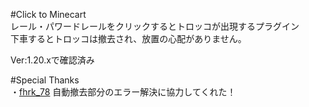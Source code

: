 #Click to Minecart  
レール・パワードレールをクリックするとトロッコが出現するプラグイン  
下車するとトロッコは撤去され、放置の心配がありません。  

Ver:1.20.xで確認済み  

#Special Thanks  
・[fhrk_78](https://github.com/fhrk-78) 自動撤去部分のエラー解決に協力してくれた！
